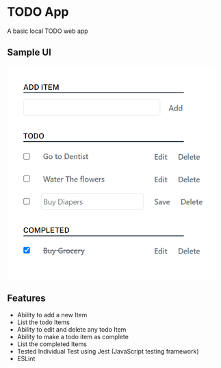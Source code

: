 # TODO App

A basic local TODO web app

## Sample UI

![TODO Sample UI](sample.png)
## Features

- Ability to add a new Item
- List the todo Items
- Ability to edit and delete any todo Item
- Ability to make a todo item as complete
- List the completed Items
- Tested Individual Test using Jest (JavaScript testing framework)
- ESLint 


